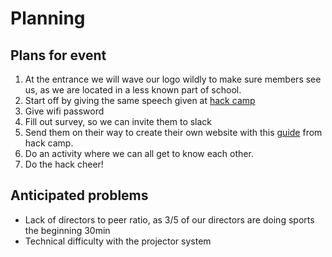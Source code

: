 # Planning

## Plans for event

1. At the entrance we will wave our logo wildly to make sure members see us, as
   we are located in a less known part of school.
2. Start off by giving the same speech given at
   [hack camp](https://github.com/hackedu/hack-camp/blob/master/cohort_4/playbook/ACTIVITIES.md#introduction-talk)
3. Give wifi password
4. Fill out survey, so we can invite them to slack
5. Send them on their way to create their own website with this
   [guide](https://github.com/hackedu/hack-camp/tree/master/cohort_4/playbook/workshops/portfolio)
   from hack camp.
6. Do an activity where we can all get to know each other.
7. Do the hack cheer!

## Anticipated problems

- Lack of directors to peer ratio, as 3/5 of our directors are doing sports the
  beginning 30min
- Technical difficulty with the projector system

